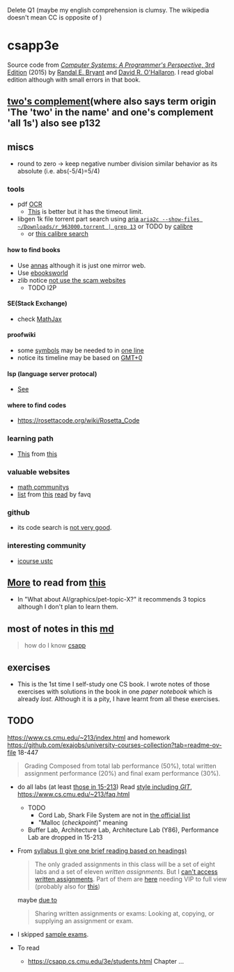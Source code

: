 Delete Q1 (maybe my english comprehension is clumsy. The wikipedia doesn't mean CC is opposite of )
# csapp3e
Source code from [*Computer Systems: A Programmer's Perspective*, 3rd Edition](http://csapp.cs.cmu.edu/3e/home.html) (2015) by [Randal E. Bryant](http://www.cs.cmu.edu/~bryant) and [David R. O'Hallaron](http://www.cs.cmu.edu/~droh).
I read global edition although with small errors in that book.
##  [two's complement](https://en.wikipedia.org/wiki/Two%27s_complement#Theory)(where also says term origin 'The 'two' in the name' and one's complement 'all 1s') also see p132
## miscs
- round to zero -> keep negative number division similar behavior as its absolute (i.e. abs(-5/4)=5/4)
### tools
- pdf [OCR](https://tools.pdf24.org/en/ocr-pdf)
  - [This](https://avepdf.com/pdf-ocr) is better but it has the timeout limit.
- libgen 1k file torrent part search using [aria `aria2c --show-files ~/Downloads/r_963000.torrent | grep 13`](https://github.com/aria2/aria2/issues/843) or TODO by [calibre](https://www.reddit.com/r/libgen/comments/lxt7gu/ive_got_1000_books_now_what/)
  - or [this calibre search](https://www.reddit.com/r/Piracy/comments/wq03z7/a_calibre_plugin_that_allows_you_to_search_for/)
#### how to find books
- Use [annas](https://zh.annas-archive.org/) although it is just one mirror web.
- Use [ebooksworld](https://dl.ebooksworld.ir/books/Artificial.Intelligence.A.Modern.Approach.4th.Edition.Peter.Norvig.%20Stuart.Russell.Pearson.9780134610993.EBooksWorld.ir.pdf)
- zlib notice [not use the scam websites](https://www.reddit.com/r/zlibrary/comments/16xtm67/if_you_cannot_download_any_books_then_youre_on/)
  - TODO I2P
#### SE(Stack Exchange)
- check [MathJax](https://math.stackexchange.com/a/671193/1059606)
#### proofwiki
- some [symbols](https://proofwiki.org/wiki/Symbols:LaTeX_Commands/ProofWiki_Specific) may be needed to in [one line](https://proofwiki.org/wiki/Infinite_Set_has_Countably_Infinite_Subset/Proof_2)
- notice its timeline may be based on [GMT+0](https://24timezones.com/time-zone/gmt)
#### lsp (language server protocal)
- [See](https://microsoft.github.io/language-server-protocol/implementors/servers/)
#### where to find codes
- https://rosettacode.org/wiki/Rosetta_Code
### learning path
- [This](https://metacademy.org/graphs/concepts/deep_belief_networks) from [this](https://sharmaeklavya2.github.io/theoremdep/about.html)
### valuable websites
- [math communitys](https://forum.snap.berkeley.edu/t/derivatives-of-the-busy-beaver-function/13109/2)
- [list](http://www.computersciencestudent.com/) from [this](http://williamstallings.com/OperatingSystems/OS9e-Student/) [read](https://stackoverflow.com/search?q=user%3A1131904+operating) by favq
### github
- its code search is [not very good](https://www.reddit.com/r/github/comments/t6w4km/comment/hze0msr/?utm_source=share&utm_medium=web3x&utm_name=web3xcss&utm_term=1&utm_content=share_button).
### interesting community
- [icourse ustc](https://icourse.club/)
## [More](https://teachyourselfcs.com/) to read from [this](https://news.ycombinator.com/item?id=22286340)
- In "What about AI/graphics/pet-topic-X?" it recommends 3 topics although I don't plan to learn them.
## most of notes in this [md](./asm/README.md)
> how do I know [csapp](https://www.zhihu.com/question/19627054?utm_id=0)
## exercises
- This is the 1st time I self-study one CS book. I wrote notes of those exercises with solutions in the book in one *paper notebook* which is already *lost*. Although it is a pity, I have learnt from all these exercises.
## TODO
https://www.cs.cmu.edu/~213/index.html and homework https://github.com/exajobs/university-courses-collection?tab=readme-ov-file 18-447
> Grading	Composed from total lab performance (50%), total written assignment performance (20%) and final exam performance (30%).
- do all labs (at least [those in 15-213](https://www.cs.cmu.edu/~213/labs.html))
  Read [style including *GIT*](https://www.cs.cmu.edu/~213/codeStyle.html), https://www.cs.cmu.edu/~213/faq.html
  - TODO 
    - Cord Lab, Shark File System are not in [the official list](https://csapp.cs.cmu.edu/3e/labs.html)
    - "Malloc (*checkpoint*)" meaning
  - Buffer Lab, Architecture Lab, Architecture Lab (Y86), Performance Lab  are dropped in 15-213
- From [syllabus (I give one brief reading based on headings)](https://www.cs.cmu.edu/~213/syllabus/syllabus.pdf)
  > The only graded assignments in this class will be a set of eight labs and a set of eleven *written assignments*.
  But I [can't access written assignments](https://www.cs.cmu.edu/~213/assignments.html). Part of them are [here](https://www.studocu.com/en-us/document/carnegie-mellon-university/introduction-to-computer-systems/written-assignment-7-solutions-1/21912728?origin=course-trending-7) needing VIP to full view (probably also for [this](https://www.coursehero.com/file/106613346/WA7pdf/))

  maybe [due to](https://www.cs.cmu.edu/afs/cs/academic/class/15213-s12/www/assignments.html)
  > Sharing written assignments or exams: Looking at, copying, or supplying an assignment or exam.
- I skipped [sample exams](https://www.cs.cmu.edu/~213/exams.html).
- To read
  - https://csapp.cs.cmu.edu/3e/students.html Chapter ...